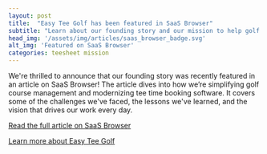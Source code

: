 ```yaml
---
layout: post
title:  "Easy Tee Golf has been featured in SaaS Browser"
subtitle: "Learn about our founding story and our mission to help golf courses operate efficiently!"
head_img: '/assets/img/articles/saas_browser_badge.svg'
alt_img: 'Featured on SaaS Browser'
categories: teesheet mission
---
```


We're thrilled to announce that our founding story was recently featured in an article on SaaS Browser! The article dives into how we’re simplifying golf course management and modernizing tee time booking software. It covers some of the challenges we've faced, the lessons we've learned, and the vision that drives our work every day.

 <a href="https://insights.saasbrowser.com/case-study-easy-tee-golf-courses-worldwide-management-simplifying-tee-time/" target="_blank">Read the full article on SaaS Browser</a>

<a href="https://easyteegolf.com/?utm_source=saasbrowser_article">Learn more about Easy Tee Golf</a>














